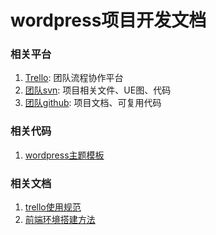 wordpress项目开发文档
====================

### 相关平台

1. [Trello](https://trello.com): 团队流程协作平台
2. [团队svn](https://210.42.151.53:8000/svn): 项目相关文件、UE图、代码
3. [团队github](https://github.com/netcool): 项目文档、可复用代码

### 相关代码

1. [wordpress主题模板](https://github.com/netcool/wp-theme-base)

### 相关文档

1. [trello使用规范](https://github.com/netcool/dev-wiki/blob/master/trello.md)
2. [前端环境搭建方法](https://github.com/netcool/dev-wiki/blob/master/fe-dev.md)
